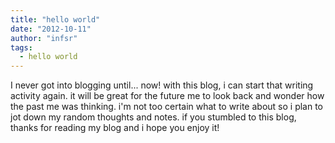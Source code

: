 ```yaml
---
title: "hello world"
date: "2012-10-11"
author: "infsr"
tags:
  - hello world
---
```


I never got into blogging until... now! with this blog, i can start that writing activity again. it will be great for the future me to look back and wonder how the past me was thinking. i'm not too certain what to write about so i plan to jot down my random thoughts and notes. if you stumbled to this blog, thanks for reading my blog and i hope you enjoy it!
<!--more-->

